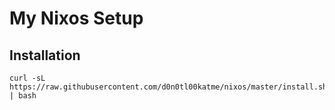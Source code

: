 # My Nixos Setup

## Installation

```
curl -sL https://raw.githubusercontent.com/d0n0tl00katme/nixos/master/install.sh | bash
```
